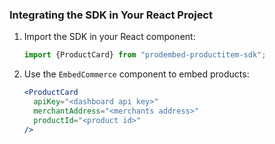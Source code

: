 ### **Integrating the SDK in Your React Project**

1. Import the SDK in your React component:

   ```javascript
   import {ProductCard} from "prodembed-productitem-sdk";
   ```

2. Use the `EmbedCommerce` component to embed products:
   ```jsx
   <ProductCard
     apiKey="<dashboard api key>"
     merchantAddress="<merchants address>"
     productId="<product id>"
   />
   ```
